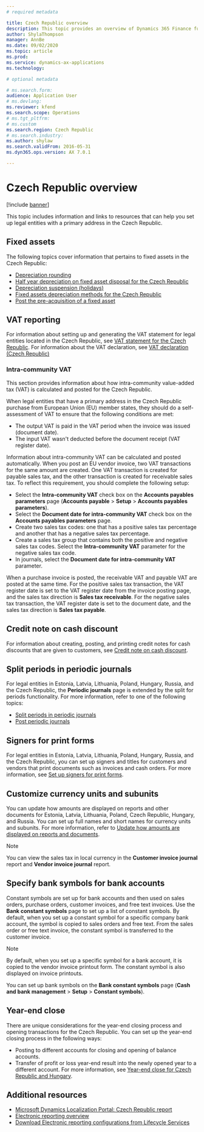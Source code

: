 ```yaml
---
# required metadata

title: Czech Republic overview
description: This topic provides an overview of Dynamics 365 Finance functionality that is specific to the Czech Republic.
author: ShylaThompson
manager: AnnBe
ms.date: 09/02/2020
ms.topic: article
ms.prod: 
ms.service: dynamics-ax-applications
ms.technology: 

# optional metadata

# ms.search.form:
audience: Application User
# ms.devlang: 
ms.reviewer: kfend
ms.search.scope: Operations
# ms.tgt_pltfrm: 
# ms.custom
ms.search.region: Czech Republic
# ms.search.industry: 
ms.author: shylaw
ms.search.validFrom: 2016-05-31
ms.dyn365.ops.version: AX 7.0.1

---
```


# Czech Republic overview

[!include [banner](../includes/banner.md)]

This topic includes information and links to resources that can help you set up legal entities with a primary address in the Czech Republic.

## Fixed assets
The following topics cover information that pertains to fixed assets in the Czech Republic:

-   [Depreciation rounding](emea-cze-depreciation-rounding.md)
-   [Half year depreciation on fixed asset disposal for the Czech Republic](emea-cze-half-depreciation-fixed-asset-disposal.md)
-   [Depreciation suspension (holidays)](emea-cze-depreciation-suspension-holidays.md)
-   [Fixed assets depreciation methods for the Czech Republic](emea-cze-fixed-assets-depreciation.md)
-   [Post the pre-acquisition of a fixed asset](emea-pre-acquisition-acquisition-fixed-asset.md)

## VAT reporting
For information about setting up and generating the VAT statement for legal entities located in the Czech Republic, see [VAT statement for the Czech Republic](emea-cze-vat-statement-details.md). For information about the VAT declaration, see [VAT declaration (Czech Republic)](emea-cze-vat-declaration-tax-declaration-model.md)

### Intra-community VAT
This section provides information about how intra-community value-added tax (VAT) is calculated and posted for the Czech Republic. 

When legal entities that have a primary address in the Czech Republic purchase from European Union (EU) member states, they should do a self-assessment of VAT to ensure that the following conditions are met:

-   The output VAT is paid in the VAT period when the invoice was issued (document date).
-   The input VAT wasn't deducted before the document receipt (VAT register date).

Information about intra-community VAT can be calculated and posted automatically. When you post an EU vendor invoice, two VAT transactions for the same amount are created. One VAT transaction is created for payable sales tax, and the other transaction is created for receivable sales tax. To reflect this requirement, you should complete the following setup:

-   Select the **Intra-community VAT** check box on the **Accounts payables parameters** page (**Accounts payable** > **Setup** > **Accounts payables parameters**).
-   Select the **Document date for intra-community VAT** check box on the **Accounts payables parameters** page.
-   Create two sales tax codes: one that has a positive sales tax percentage and another that has a negative sales tax percentage.
-   Create a sales tax group that contains both the positive and negative sales tax codes. Select the **Intra-community VAT** parameter for the negative sales tax code.
-   In journals, select the **Document date for intra-community VAT** parameter.

When a purchase invoice is posted, the receivable VAT and payable VAT are posted at the same time. For the positive sales tax transaction, the VAT register date is set to the VAT register date from the invoice posting page, and the sales tax direction is **Sales tax receivable**. For the negative sales tax transaction, the VAT register date is set to the document date, and the sales tax direction is **Sales tax payable**.

## Credit note on cash discount
For information about creating, posting, and printing credit notes for cash discounts that are given to customers, see [Credit note on cash discount](emea-cze-credit-note-cash-discount.md).

## Split periods in periodic journals
For legal entities in Estonia, Latvia, Lithuania, Poland, Hungary, Russia, and the Czech Republic, the **Periodic journals** page is extended by the split for periods functionality. For more information, refer to one of the following topics:
- [Split periods in periodic journals](emea-create-post-periodic-journals.md)
- [Post periodic journals](../general-ledger/tasks/post-periodic-journals.md)

## Signers for print forms
For legal entities in Estonia, Latvia, Lithuania, Poland, Hungary, Russia, and the Czech Republic, you can set up signers and titles for customers and vendors that print documents such as invoices and cash orders. For more information, see [Set up signers for print forms](emea-set-up-signers-for-printing-forms.md).

## Customize currency units and subunits
You can update how amounts are displayed on reports and other documents for Estonia, Latvia, Lithuania, Poland, Czech Republic, Hungary, and Russia. You can set up full names and short names for currency units and subunits. For more information, refer to [Update how amounts are displayed on reports and documents](emea-amount-printing-forms.md).

> [!NOTE]
> You can view the sales tax in local currency in the **Customer invoice journal** report and **Vendor invoice journal** report.

## Specify bank symbols for bank accounts 
Constant symbols are set up for bank accounts and then used on sales orders, purchase orders, customer invoices, and free text invoices. 
Use the **Bank constant symbols** page to set up a list of constant symbols. By default, when you set up a constant symbol for a specific company bank account, the symbol is copied to sales orders and free text. From the sales order or free text invoice, the constant symbol is transferred to the customer invoice. 
> [!NOTE]
> By default, when you set up a specific symbol for a bank account, it is copied to the vendor invoice printout form. The constant symbol is also displayed on invoice printouts. 

You can set up bank symbols on the **Bank constant symbols** page (**Cash and bank management** > **Setup** > **Constant symbols**). 

## Year-end close
There are unique considerations for the year-end closing process and opening transactions for the Czech Republic. You can set up the year-end closing process in the following ways: 
- Posting to different accounts for closing and opening of balance accounts. 
- Transfer of profit or loss year-end result into the newly opened year to a different account.
For more information, see [Year-end close for Czech Republic and Hungary](emea-cze-hun-year-end.md).

## Additional resources
- [Microsoft Dynamics Localization Portal: Czech Republic report](https://mbs.microsoft.com/files/customer/AX/Support/supportnews/CzechRepublic.html)
- [Electronic reporting overview](../../dev-itpro/analytics/general-electronic-reporting.md)
- [Download Electronic reporting configurations from Lifecycle Services](../../dev-itpro/analytics/download-electronic-reporting-configuration-lcs.md)
